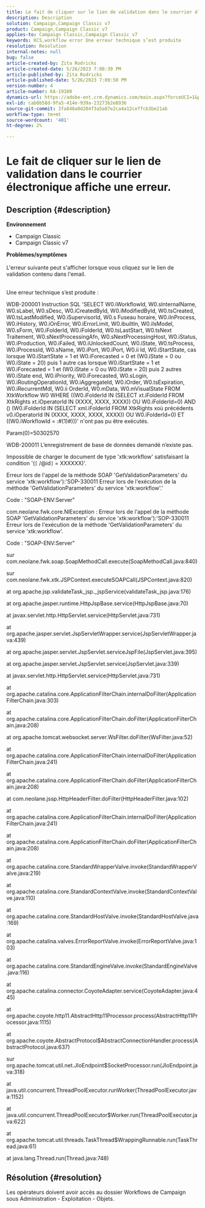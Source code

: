 ```yaml
---
title: Le fait de cliquer sur le lien de validation dans le courrier électronique affiche une erreur.
description: Description
solution: Campaign,Campaign Classic v7
product: Campaign,Campaign Classic v7
applies-to: Campaign Classic,Campaign Classic v7
keywords: KCS,workflow error Une erreur technique s’est produite
resolution: Resolution
internal-notes: null
bug: false
article-created-by: Zita Rodricks
article-created-date: 5/26/2023 7:08:39 PM
article-published-by: Zita Rodricks
article-published-date: 5/26/2023 7:09:50 PM
version-number: 4
article-number: KA-19380
dynamics-url: https://adobe-ent.crm.dynamics.com/main.aspx?forceUCI=1&pagetype=entityrecord&etn=knowledgearticle&id=9520e7b5-f8fb-ed11-8849-6045bd0063aa
exl-id: cab0b58d-9fa5-414e-939a-23273b2e8936
source-git-commit: 3fa848a0d204f3a5a87e2ca4a12ceffcb3be21ab
workflow-type: tm+mt
source-wordcount: '401'
ht-degree: 2%

---
```


# Le fait de cliquer sur le lien de validation dans le courrier électronique affiche une erreur.

## Description {#description}

<b>Environnement</b>
- Campaign Classic
- Campaign Classic v7



<b>Problèmes/symptômes</b><br><br>L&#39;erreur suivante peut s&#39;afficher lorsque vous cliquez sur le lien de validation contenu dans l&#39;email.<br><br>


Une erreur technique s’est produite :

WDB-200001 Instruction SQL &#39;SELECT W0.iWorkflowId, W0.sInternalName, W0.sLabel, W0.sDesc, W0.iCreatedById, W0.iModifiedById, W0.tsCreated, W0.tsLastModified, W0.iSupervisorId, W0.s Fuseau horaire, W0.iInProcess, W0.iHistory, W0.iOnError, W0.iErrorLimit, W0.ibuiltIn, W0.iIsModel, W0.sForm, W0.iFolderId, W0.iFolderId, W0.tsLastStart, W0.tsNext Traitement, W0.sNextProcessingAfn, W0.sNextProcessingHost, W0.iStatus, W0.iProduction, W0.iFailed, W0.iUnlockedCount, W0.iState, W0.tsProcess, W0.iProcessId, W0.sName, W0.iPort, W0.iPort, W0.ii Id, W0.iStartState, cas lorsque W0.iStartState = 1 et W0.iForecasted = 0 et (W0.iState = 0 ou W0.iState = 20) puis 1 autre cas lorsque W0.iStartState = 1 et W0.iForecasted = 1 et (W0.iState = 0 ou W0.iState = 20) puis 2 autres W0.iState end, W0.iPriority, W0.iForecasted, W0.sLogin, W0.iRoutingOperationId, W0.iAggregateId, W0.iOrder, W0.tsExpiration, W0.iRecurrentMdl, W0.ii OrderId, W0.mData, W0.mVisualState FROM XtkWorkflow W0 WHERE ((W0.iFolderId IN (SELECT xt.iFolderId FROM XtkRights xt.iOperatorId IN (XXXX, XXXX, XXXX)) OU W0.iFolderId=0) AND () (W0.iFolderId IN (SELECT xml.iFolderId FROM XtkRights xoù précédents v0.iOperatorId IN (XXXX, XXXX, XXXX, XXXX)) OU W0.iFolderId=0) ET ((W0.iWorkflowId = :#(1)#)))&#39; n&#39;ont pas pu être exécutés.

Param(0)=50302570



WDB-200011 L’enregistrement de base de données demandé n’existe pas.

Impossible de charger le document de type &#39;xtk:workflow&#39; satisfaisant la condition &#39;(`[` /@id`]`  = XXXXXX)&#39;.



Erreur lors de l&#39;appel de la méthode SOAP &#39;GetValidationParameters&#39; du service &#39;xtk:workflow&#39;):&#39;SOP-330011 Erreur lors de l&#39;exécution de la méthode &#39;GetValidationParameters&#39; du service &#39;xtk:workflow&#39;.&#39;



Code : &quot;SOAP-ENV:Server&quot;

com.neolane.fwk.core.NlException : Erreur lors de l&#39;appel de la méthode SOAP &#39;GetValidationParameters&#39; du service &#39;xtk:workflow&#39;):&#39;SOP-330011 Erreur lors de l&#39;exécution de la méthode &#39;GetValidationParameters&#39; du service &#39;xtk:workflow&#39;.

Code : &quot;SOAP-ENV:Server&quot;

sur com.neolane.fwk.soap.SoapMethodCall.execute(SoapMethodCall.java:840)

sur com.neolane.fwk.xtk.JSPContext.executeSOAPCall(JSPContext.java:820)

at org.apache.jsp.validateTask_jsp._jspService(validateTask_jsp.java:176)

at org.apache.jasper.runtime.HttpJspBase.service(HttpJspBase.java:70)

at javax.servlet.http.HttpServlet.service(HttpServlet.java:731)

at org.apache.jasper.servlet.JspServletWrapper.service(JspServletWrapper.java:439)

at org.apache.jasper.servlet.JspServlet.serviceJspFile(JspServlet.java:395)

at org.apache.jasper.servlet.JspServlet.service(JspServlet.java:339)

at javax.servlet.http.HttpServlet.service(HttpServlet.java:731)

at org.apache.catalina.core.ApplicationFilterChain.internalDoFilter(ApplicationFilterChain.java:303)

at org.apache.catalina.core.ApplicationFilterChain.doFilter(ApplicationFilterChain.java:208)

at org.apache.tomcat.websocket.server.WsFilter.doFilter(WsFilter.java:52)

at org.apache.catalina.core.ApplicationFilterChain.internalDoFilter(ApplicationFilterChain.java:241)

at org.apache.catalina.core.ApplicationFilterChain.doFilter(ApplicationFilterChain.java:208)

at com.neolane.jssp.HttpHeaderFilter.doFilter(HttpHeaderFilter.java:102)

at org.apache.catalina.core.ApplicationFilterChain.internalDoFilter(ApplicationFilterChain.java:241)

at org.apache.catalina.core.ApplicationFilterChain.doFilter(ApplicationFilterChain.java:208)

at org.apache.catalina.core.StandardWrapperValve.invoke(StandardWrapperValve.java:219)

at org.apache.catalina.core.StandardContextValve.invoke(StandardContextValve.java:110)

at org.apache.catalina.core.StandardHostValve.invoke(StandardHostValve.java:169)

at org.apache.catalina.valves.ErrorReportValve.invoke(ErrorReportValve.java:103)

at org.apache.catalina.core.StandardEngineValve.invoke(StandardEngineValve.java:116)

at org.apache.catalina.connector.CoyoteAdapter.service(CoyoteAdapter.java:445)

at org.apache.coyote.http11.AbstractHttp11Processor.process(AbstractHttp11Processor.java:1115)

at org.apache.coyote.AbstractProtocol$AbstractConnectionHandler.process(AbstractProtocol.java:637)

sur org.apache.tomcat.util.net.JIoEndpoint$SocketProcessor.run(JIoEndpoint.java:318)

at java.util.concurrent.ThreadPoolExecutor.runWorker(ThreadPoolExecutor.java:1152)

at java.util.concurrent.ThreadPoolExecutor$Worker.run(ThreadPoolExecutor.java:622)

at org.apache.tomcat.util.threads.TaskThread$WrappingRunnable.run(TaskThread.java:61)

at java.lang.Thread.run(Thread.java:748)


## Résolution {#resolution}


Les opérateurs doivent avoir accès au dossier Workflows de Campaign sous Administration - Exploitation - Objets.
